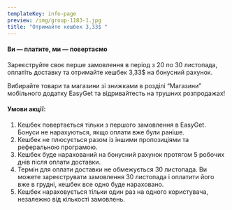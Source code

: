```yaml
---
templateKey: info-page
preview: /img/group-1183-1.jpg
title: "Отримайте кешбек 3,33$ "
---
```

#### Ви — платите, ми — повертаємо

Зареєструйте своє перше замовлення в період з 20 по 30 листопада, оплатіть доставку та отримайте кешбек 3,33$ на бонусний рахунок.

Вибирайте товари та магазини зі знижками в розділі “Магазини” мобільного додатку EasyGet та відривайтесть на трушних розпродажах!

#### Умови акції:

1. Кешбек повертається тільки з першого замовлення в EasyGet. Бонуси не нарахуються, якщо оплати вже були раніше.
2. Кешбек не плюсується разом із іншими пропозиціями та реферальною програмою.
3. Кешбек буде нарахований на бонусний рахунок протягом 5 робочих днів після оплати доставки.
4. Термін для оплати доставки не обмежується 30 листопада. Ви можете зареєструвати замовлення 30 листопада і оплатити його вже в грудні, кешбек все одно буде нараховано.
5. Кешбек нараховується тільки один раз на одного користувача, незалежно від кількості замовлень.